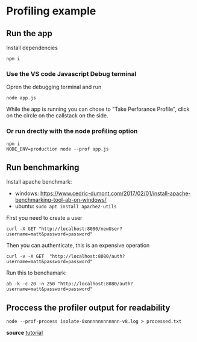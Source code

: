 # Profiling example

## Run the app

Install dependencies

```
npm i

```

### Use the VS code Javascript Debug terminal

Opren the debugging terminal and run
```
node app.js

```
While the app is running you can chose to "Take Perforance Profile", click on the circle on the callstack on the side.

### Or run drectly with the node profiling option

```
npm i
NODE_ENV=production node --prof app.js

```

## Run benchmarking

Install apache benchmark:

- windows: https://www.cedric-dumont.com/2017/02/01/install-apache-benchmarking-tool-ab-on-windows/
- ubuntu: `sudo apt install apache2-utils`

First you need to create a user

```
curl -X GET "http://localhost:8080/newUser?username=matt&password=password"
```

Then you can authenticate, this is an expensive operation

```
curl -v -X GET  "http://localhost:8080/auth?username=matt&password=password"
```

Run this to benchamark:

```
ab -k -c 20 -n 250 "http://localhost:8080/auth?username=matt&password=password"

```

## Proccess the profiler output for readability

```
node --prof-process isolate-0xnnnnnnnnnnnn-v8.log > processed.txt
```

**source** [tutorial](https://nodejs.org/en/docs/guides/simple-profiling/)
